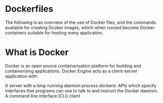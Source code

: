 # Dockerfiles

The following is an overview of the use of Docker files, and the commands available for creating Dcoker images, which when runned become Docker containers suitable for hosting many application.

# What is Docker
Docker is an open source containerisation platform for building and containerising applications. Docker Engine acts as a client-server application with:

A server with a long-running daemon process dockerd.
APIs which specify interfaces that programs can use to talk to and instruct the Docker daemon.
A command line interface (CLI) client
